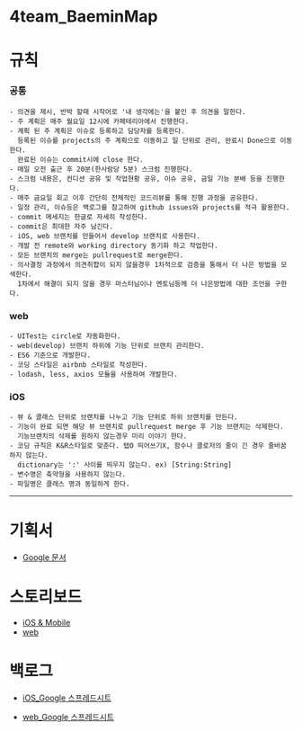 # 4team_BaeminMap

# 규칙
### 공통
    - 의견을 제시, 반박 할때 시작어로 '내 생각에는'을 붙인 후 의견을 말한다.
    - 주 계획은 매주 월요일 12시에 카페테리아에서 진행한다.
    - 계획 된 주 계획은 이슈로 등록하고 담당자를 등록한다.
      등록된 이슈를 projects의 주 계획으로 이동하고 일 단위로 관리, 완료시 Done으로 이동한다.
      완료된 이슈는 commit시에 close 한다.
    - 매일 오전 출근 후 20분(한사람당 5분) 스크럼 진행한다.
    - 스크럼 내용은, 컨디션 공유 및 작업현황 공유, 이슈 공유, 금일 기능 분배 등을 진행한다.
    - 매주 금요일 회고 이후 간단히 전체적인 코드리뷰를 통해 진행 과정을 공유한다.
    - 일정 관리, 이슈등은 백로그를 참고하여 github issues와 projects를 적극 활용한다.
    - commit 메세지는 한글로 자세히 작성한다.
    - commit은 최대한 자주 남긴다.
    - iOS, web 브랜치를 만들어서 develop 브랜치로 사용한다.
    - 개발 전 remote와 working directory 동기화 하고 작업한다.
    - 모든 브랜치의 merge는 pullrequest로 merge한다.
    - 의사결정 과정에서 의견취합이 되지 않을경우 1차적으로 검증을 통해서 더 나은 방법을 모색한다.
      1차에서 해결이 되지 않을 경우 마스터님이나 멘토님등께 더 나은방법에 대한 조언을 구한다.

  ### web
    - UITest는 circle로 자동화한다.
    - web(develop) 브랜치 하위에 기능 단위로 브랜치 관리한다.
    - ES6 기준으로 개발한다.
    - 코딩 스타일은 airbnb 스타일로 작성한다.
    - lodash, less, axios 모듈을 사용하여 개발한다.

  ### iOS
    - 뷰 & 클래스 단위로 브랜치를 나누고 기능 단위로 하위 브랜치를 만든다.
    - 기능이 완료 되면 해당 뷰 브랜치로 pullrequest merge 후 기능 브랜치는 삭제한다.
      기능브랜치의 삭제를 원하지 않는경우 미리 이야기 한다.
    - 코딩 규칙은 K&R스타일로 맞춘다. 탭O 띄어쓰기X, 함수나 클로저의 줄이 긴 경우 줄바꿈하지 않는다.
      dictionary는 ':' 사이를 띄우지 않는다. ex) [String:String]
    - 변수명은 축약형을 사용하지 않는다.
    - 파일명은 클래스 명과 동일하게 한다.
---
# 기획서
- [Google 문서](https://docs.google.com/document/d/1WAT5xkSDr-LvTCLTp7MJRYEJbZgMsyBSzyi07-YOsQA/edit?usp=sharing)

# 스토리보드
- [iOS & Mobile](https://docs.google.com/presentation/d/1Gw1ursfpTca28Ib97MUFmRIOb0I1qBbM5ryuIA9vCiw/edit?usp=sharing)
- [web](https://docs.google.com/presentation/d/1QcIKBtjaqgBzYIcEnxbH3GaTTMNGf6UTu97gnXv6Z28/edit?usp=sharing)

# 백로그
- [iOS_Google 스프레드시트](https://docs.google.com/spreadsheets/d/1cBuBluV8Ds3fE61OSWCZAVAnRzbZtrp6WuZbKUCsLNI/edit?usp=sharing)

- [web_Google 스프레드시트](https://docs.google.com/spreadsheets/d/1QoMUIPgBfG1T5SrNwBYFIXVt6uVZWjoIUOLorSFcvIw/edit?usp=sharing)
